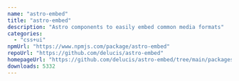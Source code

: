 ```yaml
---
name: "astro-embed"
title: "astro-embed"
description: "Astro components to easily embed common media formats"
categories:
  - "css+ui"
npmUrl: "https://www.npmjs.com/package/astro-embed"
repoUrl: "https://github.com/delucis/astro-embed"
homepageUrl: "https://github.com/delucis/astro-embed/tree/main/packages/astro-embed#readme"
downloads: 5332
---
```

